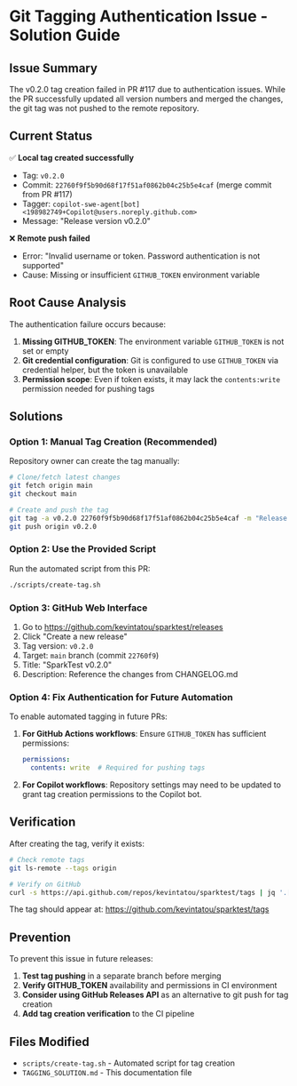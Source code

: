 # Git Tagging Authentication Issue - Solution Guide

## Issue Summary

The v0.2.0 tag creation failed in PR #117 due to authentication issues. While the PR successfully updated all version numbers and merged the changes, the git tag was not pushed to the remote repository.

## Current Status

✅ **Local tag created successfully**
- Tag: `v0.2.0` 
- Commit: `22760f9f5b90d68f17f51af0862b04c25b5e4caf` (merge commit from PR #117)
- Tagger: `copilot-swe-agent[bot] <198982749+Copilot@users.noreply.github.com>`
- Message: "Release version v0.2.0"

❌ **Remote push failed**
- Error: "Invalid username or token. Password authentication is not supported"
- Cause: Missing or insufficient `GITHUB_TOKEN` environment variable

## Root Cause Analysis

The authentication failure occurs because:

1. **Missing GITHUB_TOKEN**: The environment variable `GITHUB_TOKEN` is not set or empty
2. **Git credential configuration**: Git is configured to use `GITHUB_TOKEN` via credential helper, but the token is unavailable
3. **Permission scope**: Even if token exists, it may lack the `contents:write` permission needed for pushing tags

## Solutions

### Option 1: Manual Tag Creation (Recommended)

Repository owner can create the tag manually:

```bash
# Clone/fetch latest changes
git fetch origin main
git checkout main

# Create and push the tag
git tag -a v0.2.0 22760f9f5b90d68f17f51af0862b04c25b5e4caf -m "Release version v0.2.0"
git push origin v0.2.0
```

### Option 2: Use the Provided Script

Run the automated script from this PR:

```bash
./scripts/create-tag.sh
```

### Option 3: GitHub Web Interface

1. Go to https://github.com/kevintatou/sparktest/releases
2. Click "Create a new release"
3. Tag version: `v0.2.0`
4. Target: `main` branch (commit `22760f9`)
5. Title: "SparkTest v0.2.0"
6. Description: Reference the changes from CHANGELOG.md

### Option 4: Fix Authentication for Future Automation

To enable automated tagging in future PRs:

1. **For GitHub Actions workflows**: Ensure `GITHUB_TOKEN` has sufficient permissions:
   ```yaml
   permissions:
     contents: write  # Required for pushing tags
   ```

2. **For Copilot workflows**: Repository settings may need to be updated to grant tag creation permissions to the Copilot bot.

## Verification

After creating the tag, verify it exists:

```bash
# Check remote tags
git ls-remote --tags origin

# Verify on GitHub
curl -s https://api.github.com/repos/kevintatou/sparktest/tags | jq '.[].name'
```

The tag should appear at: https://github.com/kevintatou/sparktest/tags

## Prevention

To prevent this issue in future releases:

1. **Test tag pushing** in a separate branch before merging
2. **Verify GITHUB_TOKEN** availability and permissions in CI environment  
3. **Consider using GitHub Releases API** as an alternative to git push for tag creation
4. **Add tag creation verification** to the CI pipeline

## Files Modified

- `scripts/create-tag.sh` - Automated script for tag creation
- `TAGGING_SOLUTION.md` - This documentation file